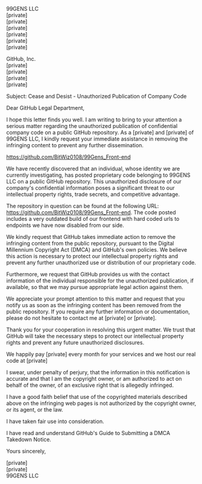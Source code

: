 99GENS LLC  
[private]  
[private]  
[private]  
[private]  
[private]  
[private]  

GitHub, Inc.  
[private]  
[private]  
[private]  
[private]  

Subject: Cease and Desist - Unauthorized Publication of Company Code

Dear GitHub Legal Department,

I hope this letter finds you well. I am writing to bring to your attention a serious matter regarding the unauthorized publication of confidential company code on a public GitHub repository. As a [private] and [private] of 99GENS LLC, I kindly request your immediate assistance in removing the infringing content to prevent any further dissemination.

https://github.com/BitWiz0108/99Gens_Front-end

We have recently discovered that an individual, whose identity we are currently investigating, has posted proprietary code belonging to 99GENS LLC on a public GitHub repository. This unauthorized disclosure of our company's confidential information poses a significant threat to our intellectual property rights, trade secrets, and competitive advantage.

The repository in question can be found at the following URL: https://github.com/BitWiz0108/99Gens_Front-end. The code posted includes a very outdated build of our frontend with hard coded urls to endpoints we have now disabled from our side.

We kindly request that GitHub takes immediate action to remove the infringing content from the public repository, pursuant to the Digital Millennium Copyright Act (DMCA) and GitHub's own policies. We believe this action is necessary to protect our intellectual property rights and prevent any further unauthorized use or distribution of our proprietary code.

Furthermore, we request that GitHub provides us with the contact information of the individual responsible for the unauthorized publication, if available, so that we may pursue appropriate legal action against them.

We appreciate your prompt attention to this matter and request that you notify us as soon as the infringing content has been removed from the public repository. If you require any further information or documentation, please do not hesitate to contact me at [private] or [private].

Thank you for your cooperation in resolving this urgent matter. We trust that GitHub will take the necessary steps to protect our intellectual property rights and prevent any future unauthorized disclosures.

We happily pay [private] every month for your services and we host our real code at [private]

I swear, under penalty of perjury, that the information in this notification is accurate and that I am the copyright owner, or am authorized to act on behalf of the owner, of an exclusive right that is allegedly infringed.

I have a good faith belief that use of the copyrighted materials described above on the infringing web pages is not authorized by the copyright owner, or its agent, or the law.

I have taken fair use into consideration.

I have read and understand GitHub's Guide to Submitting a DMCA Takedown Notice.

Yours sincerely,

[private]  
[private]  
99GENS LLC
